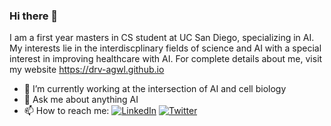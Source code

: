 ### Hi there 👋

I am a first year masters in CS student at UC San Diego, specializing in AI. My interests lie in the interdiscplinary fields of science and AI with a special interest in improving healthcare with AI. 
For complete details about me, visit my website https://drv-agwl.github.io

- 🔭 I’m currently working at the intersection of AI and cell biology
- 💬 Ask me about anything AI
- 📫 How to reach me: [![LinkedIn](https://img.shields.io/badge/LinkedIn-Connect-blue)](https://www.linkedin.com/in/dhruv-ag/) [![Twitter](https://img.shields.io/badge/Twitter-Follow-blue)](https://twitter.com/DrvAgwl)


